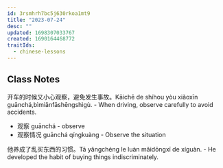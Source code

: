```yaml
---
id: 3rsmhrh7bc5j630rkoa1mt9
title: "2023-07-24"
desc: ""
updated: 1698307033767
created: 1690164468772
traitIds:
  - chinese-lessons
---
```


## Class Notes

开车的时候又小心观察，避免发生事故。Kāichē de shíhou yòu xiǎoxīn guānchá,bìmiǎnfāshēngshìgù. - When driving, observe carefully to avoid accidents.

- 观察 guānchá - observe
- 观察情况 guānchá qíngkuàng - Observe the situation

他养成了乱买东西的习惯。Tā yǎngchéng le luàn mǎidōngxī de xíguàn. - He developed the habit of buying things indiscriminately.
